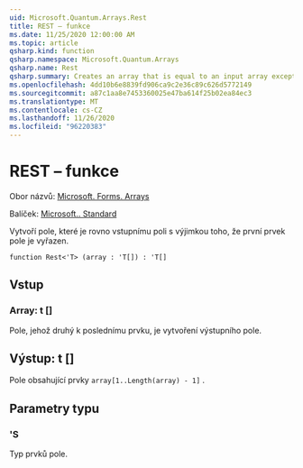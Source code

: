 ```yaml
---
uid: Microsoft.Quantum.Arrays.Rest
title: REST – funkce
ms.date: 11/25/2020 12:00:00 AM
ms.topic: article
qsharp.kind: function
qsharp.namespace: Microsoft.Quantum.Arrays
qsharp.name: Rest
qsharp.summary: Creates an array that is equal to an input array except that the first array element is dropped.
ms.openlocfilehash: 4dd10b6e8839fd906ca9c2e36c89c626d5772149
ms.sourcegitcommit: a87c1aa8e7453360025e47ba614f25b02ea84ec3
ms.translationtype: MT
ms.contentlocale: cs-CZ
ms.lasthandoff: 11/26/2020
ms.locfileid: "96220383"
---
```

# <a name="rest-function"></a>REST – funkce

Obor názvů: [Microsoft. Forms. Arrays](xref:Microsoft.Quantum.Arrays)

Balíček: [Microsoft.. Standard](https://nuget.org/packages/Microsoft.Quantum.Standard)


Vytvoří pole, které je rovno vstupnímu poli s výjimkou toho, že první prvek pole je vyřazen.

```qsharp
function Rest<'T> (array : 'T[]) : 'T[]
```


## <a name="input"></a>Vstup

### <a name="array--t"></a>Array: t []

Pole, jehož druhý k poslednímu prvku, je vytvoření výstupního pole.



## <a name="output--t"></a>Výstup: t []

Pole obsahující prvky `array[1..Length(array) - 1]` .

## <a name="type-parameters"></a>Parametry typu

### <a name="t"></a>'S

Typ prvků pole.